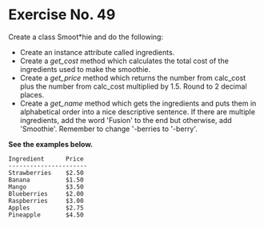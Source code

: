 # Exercise No. 49


Create a class Smoot*hie and do the following: 

-   Create an instance attribute called ingredients. 
-   Create a *get_cost* method which calculates the total cost of the ingredients used to make the smoothie. 
-   Create a *get_price* method which returns the number from calc_cost plus the number from calc_cost multiplied by 1.5. Round to 2 decimal places. 
-   Create a *get_name* method which gets the ingredients and puts them in alphabetical order into a nice descriptive sentence. If there are multiple ingredients, add the word 'Fusion' to the end but otherwise, add 'Smoothie'. Remember to change '-berries to '-berry'. 

**See the examples below.**

    Ingredient      Price 
    ---------------------- 
    Strawberries    $2.50 
    Banana          $1.50 
    Mango           $3.50 
    Blueberries     $2.00 
    Raspberries     $3.00 
    Apples          $2.75 
    Pineapple       $4.50 